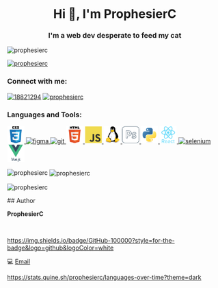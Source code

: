 <h1 align="center">Hi 👋, I'm ProphesierC</h1>
<h3 align="center">I'm a web dev desperate to feed my cat</h3>

<p align="left"> <img src="https://komarev.com/ghpvc/?username=prophesierc&label=Profile%20views&color=0e75b6&style=flat" alt="prophesierc" /> </p>

<p align="left"> <a href="https://github.com/ryo-ma/github-profile-trophy"><img src="https://github-profile-trophy.vercel.app/?username=prophesierc" alt="prophesierc" /></a> </p>

<h3 align="left">Connect with me:</h3>
<p align="left">
<a href="https://stackoverflow.com/users/18821294" target="blank"><img align="center" src="https://raw.githubusercontent.com/rahuldkjain/github-profile-readme-generator/master/src/images/icons/Social/stack-overflow.svg" alt="18821294" height="30" width="40" /></a>
<a href="https://www.leetcode.com/prophesierc" target="blank"><img align="center" src="https://raw.githubusercontent.com/rahuldkjain/github-profile-readme-generator/master/src/images/icons/Social/leet-code.svg" alt="prophesierc" height="30" width="40" /></a>
</p>

<h3 align="left">Languages and Tools:</h3>
<p align="left"> <a href="https://www.w3schools.com/css/" target="_blank" rel="noreferrer"> <img src="https://raw.githubusercontent.com/devicons/devicon/master/icons/css3/css3-original-wordmark.svg" alt="css3" width="40" height="40"/> </a> <a href="https://www.figma.com/" target="_blank" rel="noreferrer"> <img src="https://www.vectorlogo.zone/logos/figma/figma-icon.svg" alt="figma" width="40" height="40"/> </a> <a href="https://git-scm.com/" target="_blank" rel="noreferrer"> <img src="https://www.vectorlogo.zone/logos/git-scm/git-scm-icon.svg" alt="git" width="40" height="40"/> </a> <a href="https://www.w3.org/html/" target="_blank" rel="noreferrer"> <img src="https://raw.githubusercontent.com/devicons/devicon/master/icons/html5/html5-original-wordmark.svg" alt="html5" width="40" height="40"/> </a> <a href="https://developer.mozilla.org/en-US/docs/Web/JavaScript" target="_blank" rel="noreferrer"> <img src="https://raw.githubusercontent.com/devicons/devicon/master/icons/javascript/javascript-original.svg" alt="javascript" width="40" height="40"/> </a> <a href="https://www.linux.org/" target="_blank" rel="noreferrer"> <img src="https://raw.githubusercontent.com/devicons/devicon/master/icons/linux/linux-original.svg" alt="linux" width="40" height="40"/> </a> <a href="https://www.photoshop.com/en" target="_blank" rel="noreferrer"> <img src="https://raw.githubusercontent.com/devicons/devicon/master/icons/photoshop/photoshop-line.svg" alt="photoshop" width="40" height="40"/> </a> <a href="https://www.python.org" target="_blank" rel="noreferrer"> <img src="https://raw.githubusercontent.com/devicons/devicon/master/icons/python/python-original.svg" alt="python" width="40" height="40"/> </a> <a href="https://reactjs.org/" target="_blank" rel="noreferrer"> <img src="https://raw.githubusercontent.com/devicons/devicon/master/icons/react/react-original-wordmark.svg" alt="react" width="40" height="40"/> </a> <a href="https://www.selenium.dev" target="_blank" rel="noreferrer"> <img src="https://raw.githubusercontent.com/detain/svg-logos/780f25886640cef088af994181646db2f6b1a3f8/svg/selenium-logo.svg" alt="selenium" width="40" height="40"/> </a> <a href="https://vuejs.org/" target="_blank" rel="noreferrer"> <img src="https://raw.githubusercontent.com/devicons/devicon/master/icons/vuejs/vuejs-original-wordmark.svg" alt="vuejs" width="40" height="40"/> </a> </p>

<p><img align="left" src="https://github-readme-stats.vercel.app/api/top-langs?username=prophesierc&show_icons=true&locale=en&layout=compact" alt="prophesierc" /></p>

<p>&nbsp;<img align="center" src="https://github-readme-stats.vercel.app/api?username=prophesierc&show_icons=true&locale=en" alt="prophesierc" /></p>

<p><img align="center" src="https://github-readme-streak-stats.herokuapp.com/?user=prophesierc&" alt="prophesierc" /></p>
## Author

</br>

**ProphesierC**

</br>

https://img.shields.io/badge/GitHub-100000?style=for-the-badge&logo=github&logoColor=white

💻 [Email]([mailto:bwknowles98@gmail.com](mailto:bwknowles98@gmail.com)?subject=Hi%20from%20Project%20Initiator "Hi!")

https://stats.quine.sh/prophesierc/languages-over-time?theme=dark
